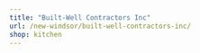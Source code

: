 ```yaml
---
title: "Built-Well Contractors Inc"
url: /new-windsor/built-well-contractors-inc/
shop: kitchen
---
```

